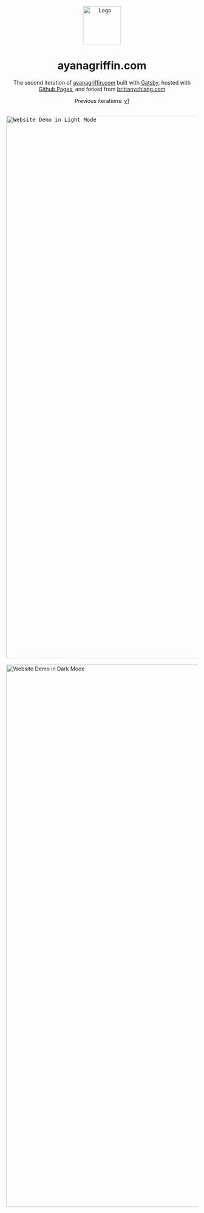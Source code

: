 <div align="center">
  <img alt="Logo" src="https://user-images.githubusercontent.com/69114559/113083804-b81b1480-9191-11eb-8bd1-7cec6b303e6d.png" width="100" />
</div>
<h1 align="center">
  ayanagriffin.com
</h1>
<p align="center">
  The second iteration of <a href="https://ayanagriffin.com" target="_blank">ayanagriffin.com</a> built with <a href="https://www.gatsbyjs.org/" target="_blank">Gatsby</a>, hosted with <a href="https://pages.github.com/" target="_blank">Github Pages</a>, and forked from <a href="https://brittanychiang.com" target="_blank">brittanychiang.com</a>
</p>
<p align="center">
  Previous iterations:
  <a href="https://github.com/ayanagriffin/portfolio-v1" target="_blank">v1</a>

</p>
<br/>

<kbd>
<img width="1425" alt="Website Demo in Light Mode" src="https://user-images.githubusercontent.com/69114559/113785449-01b4b380-96ec-11eb-82bd-3694ba2b4e3f.png">
</kbd>
<br/>
<br/>
<img width="1425" alt="Website Demo in Dark Mode" src="https://user-images.githubusercontent.com/69114559/113785443-00838680-96ec-11eb-8231-f636d58e3290.png">
